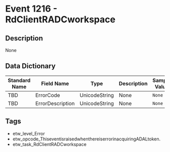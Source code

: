 # Event 1216 - RdClientRADCworkspace

## Description
None

## Data Dictionary
|Standard Name|Field Name|Type|Description|Sample Value|
|---|---|---|---|---|
|TBD|ErrorCode|UnicodeString|None|`None`|
|TBD|ErrorDescription|UnicodeString|None|`None`|

## Tags
* etw_level_Error
* etw_opcode_ThiseventisraisedwhenthereiserrorinacquiringADALtoken.
* etw_task_RdClientRADCworkspace